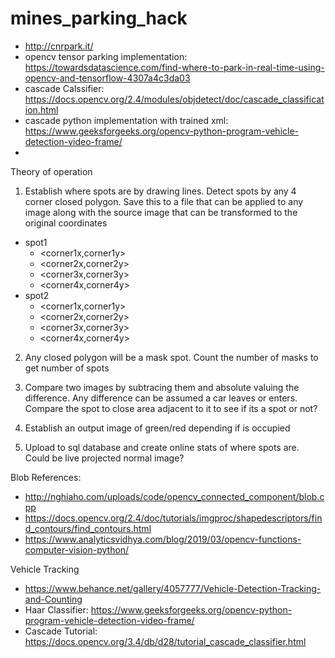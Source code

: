 # mines_parking_hack

* http://cnrpark.it/
* opencv tensor parking implementation: https://towardsdatascience.com/find-where-to-park-in-real-time-using-opencv-and-tensorflow-4307a4c3da03
* cascade Calssifier: https://docs.opencv.org/2.4/modules/objdetect/doc/cascade_classification.html
* cascade python implementation with trained xml: https://www.geeksforgeeks.org/opencv-python-program-vehicle-detection-video-frame/
*  

Theory of operation
1. Establish where spots are by drawing lines. Detect spots by any 4 corner closed polygon. Save this to a file that can be applied to any image along with the source image that can be transformed to the original coordinates

  * spot1
    * <corner1x,corner1y>
    * <corner2x,corner2y>
    * <corner3x,corner3y>
    * <corner4x,corner4y>
  * spot2
    * <corner1x,corner1y>
    * <corner2x,corner2y>
    * <corner3x,corner3y>
    * <corner4x,corner4y>
    
2. Any closed polygon will be a mask spot. Count the number of masks to get number of spots

3. Compare two images by subtracing them and absolute valuing the difference. Any difference can be assumed a car leaves or enters. Compare the spot to close area adjacent to it to see if its a spot or not?

4. Establish an output image of green/red depending if is occupied

5. Upload to sql database and create online stats of where spots are. Could be live projected normal image?


Blob References:
* http://nghiaho.com/uploads/code/opencv_connected_component/blob.cpp
* https://docs.opencv.org/2.4/doc/tutorials/imgproc/shapedescriptors/find_contours/find_contours.html
* https://www.analyticsvidhya.com/blog/2019/03/opencv-functions-computer-vision-python/

Vehicle Tracking
* https://www.behance.net/gallery/4057777/Vehicle-Detection-Tracking-and-Counting
* Haar Classifier: https://www.geeksforgeeks.org/opencv-python-program-vehicle-detection-video-frame/
* Cascade Tutorial: https://docs.opencv.org/3.4/db/d28/tutorial_cascade_classifier.html
  
